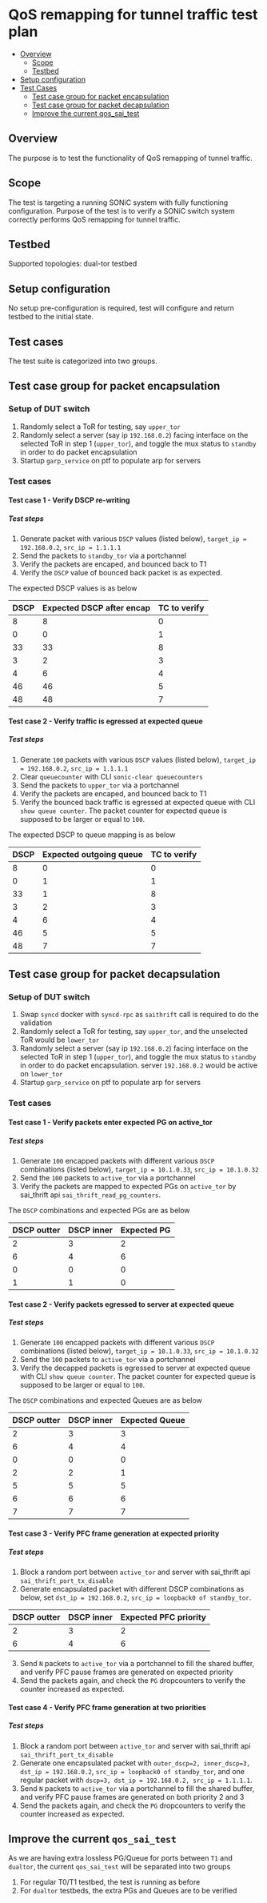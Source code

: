 # QoS remapping for tunnel traffic test plan

- [Overview](#overview)
  - [Scope](#scope)
  - [Testbed](#testbed)
- [Setup configuration](#setup-configuration)
- [Test Cases](#test-cases)
  - [Test case group for packet encapsulation](#test-case-group-for-packet-encapsulation)
  - [Test case group for packet decapsulation](#test-case-group-for-packet-decapsulation)
  - [Improve the current qos_sai_test](#improve-the-current-qossaitest)

## Overview

The purpose is to test the functionality of QoS remapping of tunnel traffic.

## Scope

The test is targeting a running SONiC system with fully functioning configuration.
Purpose of the test is to verify a SONiC switch system correctly performs QoS remapping for tunnel traffic.

## Testbed

Supported topologies: dual-tor testbed

## Setup configuration

No setup pre-configuration is required, test will configure and return testbed to the initial state.

## Test cases
The test suite is categorized into two groups. 

## Test case group for packet encapsulation
### Setup of DUT switch
1. Randomly select a ToR for testing, say `upper_tor`
2. Randomly select a server (say ip `192.168.0.2`) facing interface on the selected ToR in step 1 (`upper_tor`), and toggle the mux status to `standby` in order to do packet encapsulation
3. Startup `garp_service` on ptf to populate arp for servers
### Test cases
#### Test case 1 - Verify DSCP re-writing
##### Test steps
1. Generate packet with various `DSCP` values (listed below), `target_ip = 192.168.0.2`, `src_ip = 1.1.1.1`
2. Send the packets to `standby_tor` via a portchannel
3. Verify the packets are encaped, and bounced back to T1
4. Verify the `DSCP` value of bounced back packet is as expected.

The expected DSCP values is as below


|DSCP| Expected DSCP after encap|TC to verify|
| ---- | ---- | --- |
|8|8|0|
|0|0|1|
|33|33|8|
|3|2|3|
|4|6|4|
|46|46|5|
|48|48|7|

#### Test case 2 - Verify traffic is egressed at expected queue
##### Test steps
1. Generate `100` packets with various `DSCP` values (listed below), `target_ip = 192.168.0.2`, `src_ip = 1.1.1.1`
2. Clear `queuecounter` with CLI `sonic-clear queuecounters`
3. Send the packets to `upper_tor` via a portchannel
4. Verify the packets are encaped, and bounced back to T1
5. Verify the bounced back traffic is egressed at expected queue with CLI `show queue counter`. The packet counter for expected queue is supposed to be larger or equal to `100`.

The expected DSCP to queue mapping is as below

|DSCP| Expected outgoing queue|TC to verify|
| ---- | ---- | --- |
|8|0|0|
|0|1|1|
|33|1|8|
|3|2|3|
|4|6|4|
|46|5|5|
|48|7|7|


## Test case group for packet decapsulation
### Setup of DUT switch
1. Swap `syncd` docker with `syncd-rpc` as `saithrift` call is required to do the validation
2. Randomly select a ToR for testing, say `upper_tor`, and the unselected ToR would be `lower_tor`
3. Randomly select a server (say ip `192.168.0.2`) facing interface on the selected ToR in step 1 (`upper_tor`), and toggle the mux status to `standby` in order to do packet encapsulation. server `192.168.0.2` would be active on `lower_tor`
4. Startup `garp_service` on ptf to populate arp for servers

### Test cases

#### Test case 1 - Verify packets enter expected PG on active_tor
##### Test steps
1. Generate `100` encapped packets with different various `DSCP` combinations (listed below), `target_ip = 10.1.0.33`, `src_ip = 10.1.0.32`
2. Send the `100` packets to `active_tor` via a portchannel
3. Verify the packets are mapped to expected PGs on `active_tor` by sai_thrift api `sai_thrift_read_pg_counters`.

The `DSCP` combinations and expected PGs are as below

|DSCP outter|DSCP inner|Expected PG|
| ---- | ---- | --- |
|2|3|2|
|6|4|6|
|0|0|0|
|1|1|0|


#### Test case 2 - Verify packets egressed to server at expected queue
##### Test steps
1. Generate `100` encapped packets with different various `DSCP` combinations (listed below), `target_ip = 10.1.0.33`, `src_ip = 10.1.0.32`
2. Send the `100` packets to `active_tor` via a portchannel
3. Verify the decapped packets is egressed to server at expected queue with CLI `show queue counter`. The packet counter for expected queue is supposed to be larger or equal to `100`. 

The `DSCP` combinations and expected Queues are as below

|DSCP outter|DSCP inner|Expected Queue|
| ---- | ---- | --- |
|2|3|3|
|6|4|4|
|0|0|0|
|2|2|1|
|5|5|5|
|6|6|6|
|7|7|7|


#### Test case 3 - Verify PFC frame generation at expected priority
##### Test steps
1. Block a random port between `active_tor` and server with sai_thrift api `sai_thrift_port_tx_disable`
2. Generate encapsulated packet with different DSCP combinations as below, set `dst_ip = 192.168.0.2`, `src_ip = loopback0 of standby_tor`. 

|DSCP outter|DSCP inner|Expected PFC priority|
| ---- | ---- | --- |
|2|3|2|
|6|4|6|
3. Send `N` packets to `active_tor` via a portchannel to fill the shared buffer, and verify PFC pause frames are generated on expected priority
4. Send the packets again, and check the `PG` dropcounters to verify the counter increased as expected.

#### Test case 4 - Verify PFC frame generation at two priorities
##### Test steps
1. Block a random port between `active_tor` and server with sai_thrift api `sai_thrift_port_tx_disable`
2. Generate one encapsulated packet with `outer_dscp=2, inner_dscp=3, dst_ip = 192.168.0.2`, `src_ip = loopback0 of standby_tor`, and one regular packet with `dscp=3, dst_ip = 192.168.0.2, src_ip = 1.1.1.1`. 
3. Send `N` packets to `active_tor` via a portchannel to fill the shared buffer, and verify PFC pause frames are generated on both priority 2 and 3
4. Send the packets again, and check the `PG` dropcounters to verify the counter increased as expected.

## Improve the current `qos_sai_test`
As we are having extra lossless PG/Queue for ports between `T1` and `dualtor`, the current `qos_sai_test` will be separated into two groups

1. For regular T0/T1 testbed, the test is running as before
2. For `dualtor` testbeds,  the extra PGs and Queues are to be verified
